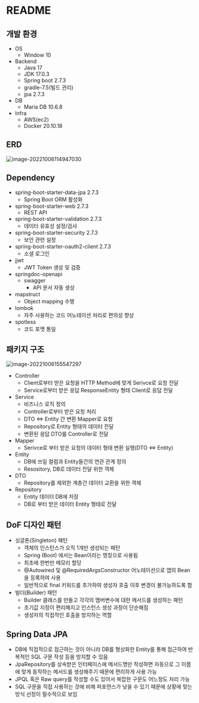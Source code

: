 # README

## 개발 환경

- OS
  - Window 10
- Backend
  - Java 17
  - JDK 17.0.3
  - Spring boot 2.7.3
  - gradle-7.5(빌드 관리)
  - jpa 2.7.3
- DB
  - Maria DB 10.6.8
- Infra
  - AWS(ec2)
  - Docker 20.10.18

## ERD

![image-20221006114947030](C:\Users\pyorogrammer\AppData\Roaming\Typora\typora-user-images\image-20221006114947030.png)

## Dependency

- spring-boot-starter-data-jpa 2.7.3
  - Spring Boot ORM 활성화
- spring-boot-starter-web 2.7.3
  - REST API
- spring-boot-starter-validation 2.7.3
  - 데이터 유효성 설정/검사
- spring-boot-starter-security 2.7.3
  - 보안 관련 설정
- spring-boot-starter-oauth2-client 2.7.3
  - 소셜 로그인
- jjwt
  - JWT Token 생성 및 검증
- springdoc-openapi
  - swagger
    - API 문서 자동 생성
- mapstruct
  - Object mapping 수행
- lombok
  - 자주 사용하는 코드 어노테이션 처리로 편의성 향상
- spotless
  - 코드 포맷 통일

## 패키지 구조

![image-20221006155547297](C:\Users\pyorogrammer\AppData\Roaming\Typora\typora-user-images\image-20221006155547297.png)

- Controller
  - Client로부터 받은 요청을 HTTP Method에 맞게 Serivce로 요청 전달
  - Service로부터 받은 응답 ResponseEntity 형태 Client로 응답 전달
- Service
  - 비즈니스 로직 정의
  - Controller로부터 받은 요청 처리
  - DTO <=> Entity 간 변환 Mapper로 요청
  - Repository로 Entity 형태의 데이터 전달
  - 변환된 응답 DTO를 Controller로 전달
- Mapper
  - Serivce로 부터 받은 요청의 데이터 형태 변환 실행(DTO <=> Entity)
- Entity
  - DB에 쓰일 컬럼과 Entity들간의 연관 관계 정의
  - Resository, DB로 데이터 전달 위한 객체
- DTO
  - Repository를 제외한 계층간 데이터 교환을 위한 객체
- Repository
  - Entity 데이터 DB에 저장
  - DB로 부터 받은 데이터 Entity 형태로 전달

## DoF 디자인 패턴

- 싱글톤(Singleton) 패턴
  - 객체의 인스턴스가 오직 1개만 생성되는 패턴
  - Spring (Boot) 에서는 Bean이라는 명칭으로 사용됨
  - 최초에 한번만 메모리 할당
  - @Autowired 및 @RequiredArgsConstructor 어노테이션으로 앱의 Bean을 등록하여 사용
  - 일반적으로 final 키워드를 추가하여 생성자 호출 이후 변경이 불가능하도록 함
- 빌더(Builder) 패턴
  - Builder 클래스를 만들고 각각의 멤버변수에 대한 메서드를 생성하는 패턴
  - 초기값 지정이 편리해지고 인스턴스 생성 과정이 단순해짐
  - 생성자의 직접적인 호출을 방지하는 역할

## Spring Data JPA

- DB에 직접적으로 접근하는 것이 아니라 DB를 형상화한 Entity를 통해 접근하여 반복적인 SQL 구문 작성 등을 방지할 수 있음
- JpaRepository를 상속받은 인터페이스에 메서드명만 작성하면 자동으로 그 이름에 맞게 동작하는 메서드를 생성해주기 때문에 편리하게 사용 가능
- JPQL 혹은 Raw query를 작성할 수도 있어서 복잡한 구문도 어느정도 처리 가능
- SQL 구문을 직접 사용하는 것에 비해 퍼포먼스가 낮을 수 있기 때문에 상황에 맞는 방식 선정이 필수적으로 보임
